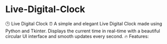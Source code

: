 # Live-Digital-Clock
🕒 Live Digital Clock ⏰ A simple and elegant Live Digital Clock made using Python and Tkinter. Displays the current time in real-time with a beautiful circular UI interface and smooth updates every second.  🔥 Features:

